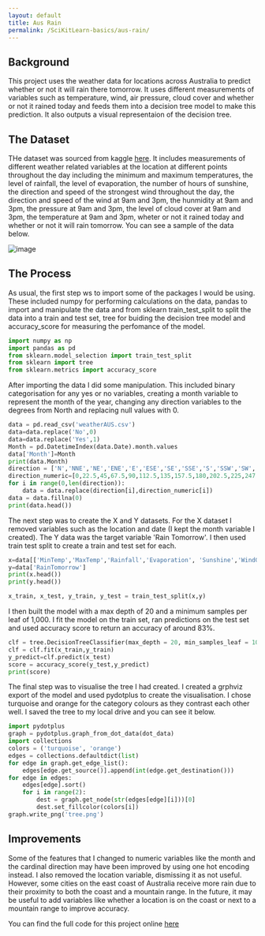 ```yaml
---
layout: default
title: Aus Rain
permalink: /SciKitLearn-basics/aus-rain/
---
```

## Background
This project uses the weather data for locations across Australia to predict whether or not it will rain there tomorrow. It uses different measurements of variables such as temperature, wind, air pressure, cloud cover and whether or not it rained today and feeds them into a decision tree model to make this prediction. It also outputs a visual representaion of the decision tree.

## The Dataset
THe dataset was sourced from kaggle [here](https://www.kaggle.com/jsphyg/weather-dataset-rattle-package). It includes measurements of different weather related variables at the location at different points throughout the day including the minimum and maximum temperatures, the level of rainfall, the level of evaporation, the number of hours of sunshine, the direction and speed of the strongest wind throughout the day, the direction and speed of the wind at 9am and 3pm, the hunmidity at 9am and 3pm, the pressure at 9am and 3pm, the level of cloud cover at 9am and 3pm, the temperature at 9am and 3pm, wheter or not it rained today and whether or not it will rain tomorrow. You can see a sample of the data below.

![image](https://user-images.githubusercontent.com/18587666/136120538-52d2185b-368f-4a4d-aabf-ac7b2382e096.png)

## The Process
As usual, the first step ws to import some of the packages I would be using. These included numpy for performing calculations on the data, pandas to import and manipulate the data and from sklearn train_test_split to split the data into a train and test set, tree for buiding the decision tree model and accuracy_score for measuring the perfomance of the model.

```python
import numpy as np
import pandas as pd 
from sklearn.model_selection import train_test_split
from sklearn import tree
from sklearn.metrics import accuracy_score
```

After importing the data I did some manipulation. This included binary categorisation for any yes or no variables, creating a month variable to represent the month of the year, changing any direction variables to the degrees from North and replacing null values with 0.

```python
data = pd.read_csv('weatherAUS.csv')
data=data.replace('No',0)
data=data.replace('Yes',1)
Month = pd.DatetimeIndex(data.Date).month.values
data['Month']=Month
print(data.Month)
direction = ['N','NNE','NE','ENE','E','ESE','SE','SSE','S','SSW','SW','WSW','W','WNW','NW','NNW']
direction_numeric=[0,22.5,45,67.5,90,112.5,135,157.5,180,202.5,225,247.5,270,292.5,315,337.5]
for i in range(0,len(direction)):
	data = data.replace(direction[i],direction_numeric[i])
data = data.fillna(0)
print(data.head())
``` 

The next step was to create the X and Y datasets. For the X dataset I removed variables such as the location and date (I kept the month variable I created). The Y data was the target variable 'Rain Tomorrow'. I then used train test split to create a train and test set for each.

```python
x=data[['MinTemp','MaxTemp','Rainfall','Evaporation', 'Sunshine','WindGustDir','WindGustSpeed','WindDir9am','WindDir3pm','WindSpeed9am','WindSpeed3pm','Humidity9am','Humidity3pm','Pressure9am','Pressure3pm','Cloud9am','Cloud3pm','Temp9am','Temp3pm','RainToday','Month']]
y=data['RainTomorrow']
print(x.head())
print(y.head())

x_train, x_test, y_train, y_test = train_test_split(x,y)
```

I then built the model with a max depth of 20 and a minimum samples per leaf of 1,000. I fit the model on the train set, ran predictions on the test set and used accuracy score to return an accuracy of around 83%.

```python
clf = tree.DecisionTreeClassifier(max_depth = 20, min_samples_leaf = 1000)
clf = clf.fit(x_train,y_train)
y_predict=clf.predict(x_test)
score = accuracy_score(y_test,y_predict)
print(score)
```

The final step was to visualise the tree I had created. I created a grphviz export of the model and used pydotplus to create the visualisation. I chose turquoise and orange for the category colours as they contrast each other well. I saved the tree to my local drive and you can see it below.

```python
import pydotplus
graph = pydotplus.graph_from_dot_data(dot_data)
import collections
colors = ('turquoise', 'orange')
edges = collections.defaultdict(list)
for edge in graph.get_edge_list():
    edges[edge.get_source()].append(int(edge.get_destination()))
for edge in edges:
    edges[edge].sort()    
    for i in range(2):
        dest = graph.get_node(str(edges[edge][i]))[0]
        dest.set_fillcolor(colors[i])
graph.write_png('tree.png')
```

## Improvements
Some of the features that I changed to numeric variables like the month and the cardinal direction may have been improved by using one hot encoding instead. I also removed the location variable, dismissing it as not useful. However, some cities on the east coast of Australia receive more rain due to their proximity to both the coast and a mountain range. In the future, it may be useful to add variables like whether a location is on the coast or next to a mountain range to improve accuracy.

You can find the full code for this project online [here](https://github.com/SamMatt87/Data-science-sample-projects/blob/master/Aus_rain/Aus_rain.py)